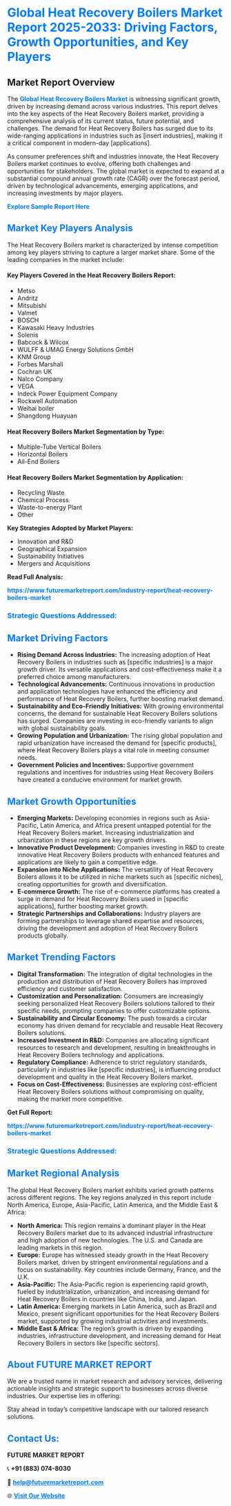<h1 style="color: #007BFF;">Global Heat Recovery Boilers Market Report 2025-2033: Driving Factors, Growth Opportunities, and Key Players</h1>

<section id="overview">
<h2>Market Report Overview</h2>
<p>The <a href="https://www.futuremarketreport.com/industry-report/heat-recovery-boilers-market" style="color: #007BFF; text-decoration: none;"><strong>Global Heat Recovery Boilers Market</strong></a> is witnessing significant growth, driven by increasing demand across various industries. This report delves into the key aspects of the Heat Recovery Boilers market, providing a comprehensive analysis of its current status, future potential, and challenges. The demand for Heat Recovery Boilers has surged due to its wide-ranging applications in industries such as [insert industries], making it a critical component in modern-day [applications].</p>
<p>As consumer preferences shift and industries innovate, the Heat Recovery Boilers market continues to evolve, offering both challenges and opportunities for stakeholders. The global market is expected to expand at a substantial compound annual growth rate (CAGR) over the forecast period, driven by technological advancements, emerging applications, and increasing investments by major players.</p>
</section>

<section id="overview">
<p><a href="https://www.futuremarketreport.com/request-sample/reportId=60009" style="color: #007BFF; text-decoration: none;"><strong>Explore Sample Report Here</strong></a></p>
</section>

<section id="key-players">
<h2 style="color: #007BFF;">Market Key Players Analysis</h2>
<p>The Heat Recovery Boilers market is characterized by intense competition among key players striving to capture a larger market share. Some of the leading companies in the market include:</p>
<h4>Key Players Covered in the Heat Recovery Boilers Report:</h4>
<ul><li>Metso</li><li>Andritz</li><li>Mitsubishi</li><li>Valmet</li><li>BOSCH</li><li>Kawasaki Heavy Industries</li><li>Solenis</li><li>Babcock &amp; Wilcox</li><li>WULFF &amp; UMAG Energy Solutions GmbH</li><li>KNM Group</li><li>Forbes Marshall</li><li>Cochran UK</li><li>Nalco Company</li><li>VEGA</li><li>Indeck Power Equipment Company</li><li>Rockwell Automation</li><li>Weihai boiler</li><li>Shangdong Huayuan</li></ul>
<h4>Heat Recovery Boilers Market Segmentation by Type:</h4>
<ul><li>Multiple-Tube Vertical Boilers</li><li>Horizontal Boilers</li><li>Ail-End Boilers</li></ul>

<h4>Heat Recovery Boilers Market Segmentation by Application:</h4>
<ul><li>Recycling Waste</li><li>Chemical Process</li><li>Waste-to-energy Plant</li><li>Other</li></ul>
<p><strong>Key Strategies Adopted by Market Players:</strong></p>
<ul>
<li>Innovation and R&D</li>
<li>Geographical Expansion</li>
<li>Sustainability Initiatives</li>
<li>Mergers and Acquisitions</li>
</ul>
</section>

<section>
<p><strong>Read Full Analysis: </strong></p><a href="https://www.futuremarketreport.com/industry-report/heat-recovery-boilers-market" style="color: #007BFF; text-decoration: none;"><strong>https://www.futuremarketreport.com/industry-report/heat-recovery-boilers-market</strong></a>
<h3 style="color: #007BFF;">Strategic Questions Addressed:</h3>
</section>

<section id="driving-factors">
<h2 style="color: #007BFF;">Market Driving Factors</h2>
<ul>
<li><strong>Rising Demand Across Industries:</strong> The increasing adoption of Heat Recovery Boilers in industries such as [specific industries] is a major growth driver. Its versatile applications and cost-effectiveness make it a preferred choice among manufacturers.</li>
<li><strong>Technological Advancements:</strong> Continuous innovations in production and application technologies have enhanced the efficiency and performance of Heat Recovery Boilers, further boosting market demand.</li>
<li><strong>Sustainability and Eco-Friendly Initiatives:</strong> With growing environmental concerns, the demand for sustainable Heat Recovery Boilers solutions has surged. Companies are investing in eco-friendly variants to align with global sustainability goals.</li>
<li><strong>Growing Population and Urbanization:</strong> The rising global population and rapid urbanization have increased the demand for [specific products], where Heat Recovery Boilers plays a vital role in meeting consumer needs.</li>
<li><strong>Government Policies and Incentives:</strong> Supportive government regulations and incentives for industries using Heat Recovery Boilers have created a conducive environment for market growth.</li>
</ul>
</section>

<section id="growth-opportunities">
<h2 style="color: #007BFF;">Market Growth Opportunities</h2>
<ul>
<li><strong>Emerging Markets:</strong> Developing economies in regions such as Asia-Pacific, Latin America, and Africa present untapped potential for the Heat Recovery Boilers market. Increasing industrialization and urbanization in these regions are key growth drivers.</li>
<li><strong>Innovative Product Development:</strong> Companies investing in R&D to create innovative Heat Recovery Boilers products with enhanced features and applications are likely to gain a competitive edge.</li>
<li><strong>Expansion into Niche Applications:</strong> The versatility of Heat Recovery Boilers allows it to be utilized in niche markets such as [specific niches], creating opportunities for growth and diversification.</li>
<li><strong>E-commerce Growth:</strong> The rise of e-commerce platforms has created a surge in demand for Heat Recovery Boilers used in [specific applications], further boosting market growth.</li>
<li><strong>Strategic Partnerships and Collaborations:</strong> Industry players are forming partnerships to leverage shared expertise and resources, driving the development and adoption of Heat Recovery Boilers products globally.</li>
</ul>
</section>

<section id="trending-factors">
<h2 style="color: #007BFF;">Market Trending Factors</h2>
<ul>
<li><strong>Digital Transformation:</strong> The integration of digital technologies in the production and distribution of Heat Recovery Boilers has improved efficiency and customer satisfaction.</li>
<li><strong>Customization and Personalization:</strong> Consumers are increasingly seeking personalized Heat Recovery Boilers solutions tailored to their specific needs, prompting companies to offer customizable options.</li>
<li><strong>Sustainability and Circular Economy:</strong> The push towards a circular economy has driven demand for recyclable and reusable Heat Recovery Boilers solutions.</li>
<li><strong>Increased Investment in R&D:</strong> Companies are allocating significant resources to research and development, resulting in breakthroughs in Heat Recovery Boilers technology and applications.</li>
<li><strong>Regulatory Compliance:</strong> Adherence to strict regulatory standards, particularly in industries like [specific industries], is influencing product development and quality in the Heat Recovery Boilers market.</li>
<li><strong>Focus on Cost-Effectiveness:</strong> Businesses are exploring cost-efficient Heat Recovery Boilers solutions without compromising on quality, making the market more competitive.</li>
</ul>
</section>

<section>
<p><strong>Get Full Report: </strong></p><a href="https://www.futuremarketreport.com/industry-report/heat-recovery-boilers-market" style="color: #007BFF; text-decoration: none;"><strong>https://www.futuremarketreport.com/industry-report/heat-recovery-boilers-market</strong></a>
<h3 style="color: #007BFF;">Strategic Questions Addressed:</h3>
</section>


<section id="regional-analysis">
<h2 style="color: #007BFF;">Market Regional Analysis</h2>
<p>The global Heat Recovery Boilers market exhibits varied growth patterns across different regions. The key regions analyzed in this report include North America, Europe, Asia-Pacific, Latin America, and the Middle East & Africa:</p>
<ul>
<li><strong>North America:</strong> This region remains a dominant player in the Heat Recovery Boilers market due to its advanced industrial infrastructure and high adoption of new technologies. The U.S. and Canada are leading markets in this region.</li>
<li><strong>Europe:</strong> Europe has witnessed steady growth in the Heat Recovery Boilers market, driven by stringent environmental regulations and a focus on sustainability. Key countries include Germany, France, and the U.K.</li>
<li><strong>Asia-Pacific:</strong> The Asia-Pacific region is experiencing rapid growth, fueled by industrialization, urbanization, and increasing demand for Heat Recovery Boilers in countries like China, India, and Japan.</li>
<li><strong>Latin America:</strong> Emerging markets in Latin America, such as Brazil and Mexico, present significant opportunities for the Heat Recovery Boilers market, supported by growing industrial activities and investments.</li>
<li><strong>Middle East & Africa:</strong> The region’s growth is driven by expanding industries, infrastructure development, and increasing demand for Heat Recovery Boilers in sectors like [specific sectors].</li>
</ul>
</section>

<footer>
<h2 style="color: #007BFF;">About FUTURE MARKET REPORT</h2>
<p>We are a trusted name in market research and advisory services, delivering actionable insights and strategic support to businesses across diverse industries. Our expertise lies in offering:</p>

<p>Stay ahead in today’s competitive landscape with our tailored research solutions.</p>

<h2 style="color: #007BFF;">Contact Us:</h2>
<p><strong>FUTURE MARKET REPORT</strong></p>
<p>📞 <strong>+91 (883) 074-8030</strong></p>
<p>📧 <strong><a href="mailto:help@futuremarketreport.com" style="color: #007BFF;">help@futuremarketreport.com</a></strong></p>
<p>🌐 <strong><a href="https://www.futuremarketreport.com/" style="color: #007BFF;">Visit Our Website</a></strong></p>
</footer>